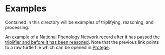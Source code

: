 # Examples

Contained in this directory will be examples of triplifying, reasoning, and processing. 

[An example of a National Phenology Network record after it has passed the triplifier and before it has been reasoned](https://raw.githubusercontent.com/biocodellc/ppo-data-pipeline/master/examples/npn_unreasoned.ttl).  Note that the previous link points to a raw turtle file which can be opened in [Protege](https://protege.stanford.edu/).   
